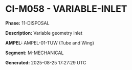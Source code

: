 # CI-M058 - VARIABLE-INLET

**Phase:** 11-DISPOSAL

**Description:** Variable geometry inlet

**AMPEL:** AMPEL-01-TUW (Tube and Wing)

**Segment:** M-MECHANICAL

**Generated:** 2025-08-25 17:27:29 UTC
